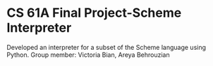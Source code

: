 CS 61A Final Project-Scheme Interpreter
=======================================
Developed an interpreter for a subset of the Scheme language using Python.
Group member: Victoria Bian, Areya Behrouzian
